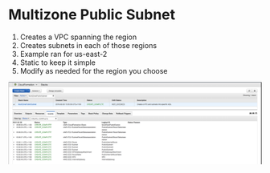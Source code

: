 # Multizone Public Subnet

1. Creates a VPC spanning the region
2. Creates subnets in each of those regions
3. Example ran for us-east-2
4. Static to keep it simple
5. Modify as needed for the region you choose

![Alt text](output.png?raw=true "")
